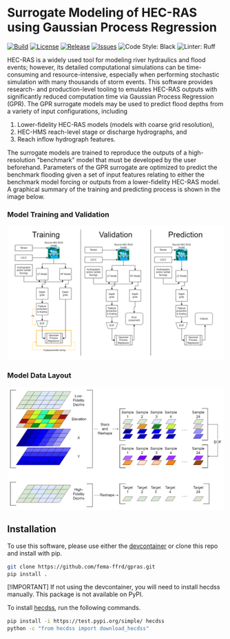 # Surrogate Modeling of HEC-RAS using Gaussian Process Regression
[![Build](https://img.shields.io/github/actions/workflow/status/fema-ffrd/gpras/ci.yaml?branch=main)](.github/workflows/ci.yml)
[![License](https://img.shields.io/github/license/fema-ffrd/gpras)](LICENSE)
[![Release](https://img.shields.io/github/v/release/fema-ffrd/gpras)](https://github.com/fema-ffrd/gpras/releases)
[![Issues](https://img.shields.io/github/issues/fema-ffrd/gpras)](https://github.com/fema-ffrd/gpras/issues)
![Code Style: Black](https://img.shields.io/badge/code%20style-black-000000.svg)
![Linter: Ruff](https://img.shields.io/badge/linter-ruff-orange)

HEC-RAS is a widely used tool for modeling river hydraulics and flood events; however, its detailed computational simulations can be time-consuming and resource-intensive, especially when performing stochastic simulation with many thousands of storm events. This software provides research- and production-level tooling to emulates HEC-RAS outputs with significantly reduced computation time via Gaussian Process Regression (GPR).  The GPR surrogate models may be used to predict flood depths from a variety of input configurations, including

1. Lower-fidelity HEC-RAS models (models with coarse grid resolution),
2. HEC-HMS reach-level stage or discharge hydrographs, and
3. Reach inflow hydrograph features.

The surrogate models are trained to reproduce the outputs of a high-resolution "benchmark" model that must be developed by the user beforehand. Parameters of the GPR surrogate are optimized to predict the benchmark flooding given a set of input features relating to either the benchmark model forcing or outputs from a lower-fidelity HEC-RAS model. A graphical summary of the training and predicting process is shown in the image below.

### Model Training and Validation
<div align='center'>
    <img src="./images/process_1.png" alt="training_testing" width="600"/>
</div>

### Model Data Layout
<div align='center'>
    <img src="./images/data_structures.png" alt="data_layout" width="600"/>
</div>

## Installation

To use this software, please use either the [devcontainer](./.devcontainer/devcontainer.json) or clone this repo and install with pip.


```bash
git clone https://github.com/fema-ffrd/gpras.git
pip install .
```

[!IMPORTANT]
If not using the devcontainer, you will need to install hecdss manually.  This package is not available on PyPI.

To install [hecdss](https://github.com/HydrologicEngineeringCenter/hec-dss-python), run the following commands.
```bash
pip install -i https://test.pypi.org/simple/ hecdss
python -c "from hecdss import download_hecdss"
```
